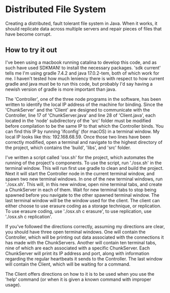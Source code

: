 # Distributed File System
Creating a distributed, fault tolerant file system in Java. When it works, it should replicate data across multiple servers and repair pieces of files that have become corrupt.

## How to try it out
I've been using a macbook running catalina to develop this code, and as such have used SDKMAN! to install the necessary packages. 'sdk current' tells me I'm using gradle 7.4.2 and java 17.0.2-tem, both of which work for me. I haven't tested how much leniency there is with respect to how current gradle and java must be to run this code, but probably I'd say having a newish version of gradle is more important than java. 

The 'Controller', one of the three node programs in the software, has been written to identify the local IP address of the machine for binding. Since the 'ChunkServer' and the 'Client' are designed to communicate with the Controller, line 17 of 'ChunkServer.java' and line 28 of 'Client.java', each located in the 'node' subdirectory of the 'src' folder must be modified before compilation to be the same IP to that which the Controller binds. You can find this IP by running 'ifconfig' (for macOS) in a terminal window. My local IP looks like this: 192.168.68.59. Once those two lines have been correctly modified, open a terminal and navigate to the highest directory of the project, which contains the 'build', 'libs', and 'src' folder. 

I've written a script called 'osx.sh' for the project, which automates the running of the project's components. To use the script, run './osx.sh' in the terminal window. This will run first use gradle to clean and build the project. Next it will start the Controller node in the current terminal window, and spawn two new terminal windows. In one of the new terminal windows, run './osx.sh'. This will, in this new window, open nine terminal tabs, and create a ChunkServer in each of them. Wait for new terminal tabs to stop being spawned before you navigate to the other spawned terminal window. The last terminal window will be the window used for the client. The client can either choose to use erasure coding as a storage technique, or replication. To use erasure coding, use './osx.sh c erasure', to use replication, use './osx.sh c replication'. 

If you've followed the directions correctly, assuming my directions are clear, you should have three open terminal windows. One will contain the Controller, which will be printing out data associated with the connections it has made with the ChunkServers. Another will contain ten terminal tabs, nine of which are each associated with a specific ChunkServer. Each ChunkServer will print its IP address and port, along with information regarding the regular heartbeats it sends to the Controller. The last window will contain the Client, which will be waiting for a command. 

The Client offers directions on how to it is to be used when you use the 'help' command (or when it is given a known command with improper usage).
